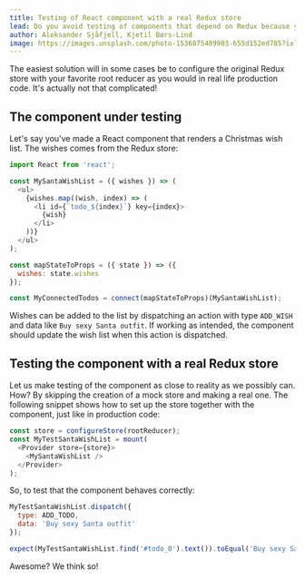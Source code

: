 ```yaml
---
title: Testing of React component with a real Redux store
lead: Do you avoid testing of components that depend on Redux because you fear the complexity? Are you loosing sleep worrying about configuring huge mock stores for testing the simplest of components? Fear no moarrr!
author: Aleksander Sjåfjell, Kjetil Børs-Lind
image: https://images.unsplash.com/photo-1536875489903-655d152ed785?ixlib=rb-0.3.5&ixid=eyJhcHBfaWQiOjEyMDd9&s=013a6617dd12f780e8db23b449b22a20&auto=format&fit=crop&w=2255&q=80
---
```


The easiest solution will in some cases be to configure the original Redux store with your favorite root reducer as you would in real life production code. It's actually not that complicated!

## The component under testing

Let's say you've made a React component that renders a Christmas wish list. The wishes comes from the Redux store:

```js
import React from 'react';

const MySantaWishList = ({ wishes }) => (
  <ul>
    {wishes.map((wish, index) => (
      <li id={`todo_${index}`} key={index}>
        {wish}
      </li>
    ))}
  </ul>
);

const mapStateToProps = ({ state }) => ({
  wishes: state.wishes
});

const MyConnectedTodos = connect(mapStateToProps)(MySantaWishList);
```

Wishes can be added to the list by dispatching an action with type `ADD_WISH` and data like `Buy sexy Santa outfit`. If working as intended, the component should update the wish list when this action is dispatched.

## Testing the component with a real Redux store

Let us make testing of the component as close to reality as we possibly can. How? By skipping the creation of a mock store and making a real one. The following snippet shows how to set up the store together with the component, just like in production code:

```js
const store = configureStore(rootReducer);
const MyTestSantaWishList = mount(
  <Provider store={store}>
    <MySantaWishList />
  </Provider>
);
```

So, to test that the component behaves correctly:

```js
MyTestSantaWishList.dispatch({
  type: ADD_TODO,
  data: 'Buy sexy Santa outfit'
});

expect(MyTestSantaWishList.find('#todo_0').text()).toEqual('Buy sexy Santa outfit');
```

Awesome? We think so!
